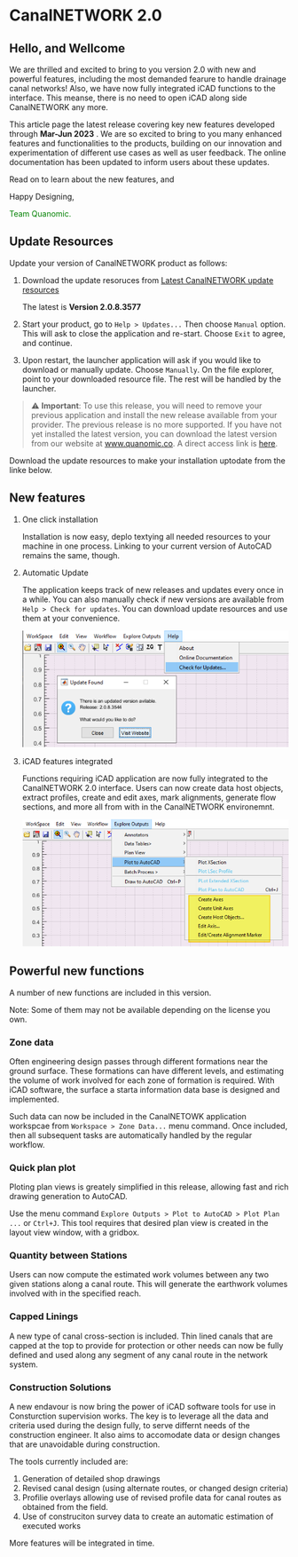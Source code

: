 # CanalNETWORK 2.0

## Hello, and Wellcome

We are thrilled and excited to bring to you version 2.0 with new and powerful features, including the most demanded fearure to handle drainage canal networks! Also, we have now fully integrated iCAD functions to the interface. This meanse, there is no need to open iCAD along side CanalNETWORK any more.

This article page the latest release covering key new features developed through  **Mar-Jun 2023** . We are so excited to bring to you many enhanced features and functionalities to the products, building on our innovation and experimentation of different use cases as well as user feedback. The online documentation has been updated to inform users about these updates.



Read on to learn about the new features, and 



Happy Designing,

<p style="color:green">Team Quanomic.</p>



## Update Resources

Update your version of CanalNETWORK product as follows:
1. Download the update resoruces from [Latest CanalNETWORK update resources](https://drive.google.com/uc?export=download&id=1Ov_tptZDHdrvIf7o1ogrlfpb_iWiBgvD)

    The latest is **Version 2.0.8.3577**

2. Start your product, go to `Help > Updates...` Then choose `Manual` option. This will ask to close the application and re-start. Choose `Exit` to agree, and continue.

3. Upon restart, the launcher application will ask if you would like to download or manually update. Choose `Manually`. On the file explorer, point to your downloaded resource file. The rest will be handled by the launcher.



> :warning: **Important**:
To use this release, you will need to remove your previous application and install the new release available from your provider. The previous release is no more supported.
If you have not yet installed the latest version, you can download the latest version from our website at www.quanomic.co. A direct access link is [here]().

Download the update resources to make your installation uptodate from the linke below.


## New features

1. One click installation 
   
   Installation is now easy, deplo textying all needed resources to your machine in one process. Linking to your current version of AutoCAD remains the same, though.

2. Automatic Update
   
   The application keeps track of new releases and updates every once in a while. You can also manually check if new versions are available from `Help > Check for updates`.  You can download update resources and use them at your convenience.
   
   ![sdf](Images/Image%205.png)

3. iCAD features integrated
   
   Functions requiring iCAD application are now fully integrated to the CanalNETWORK 2.0 interface. Users can now create data host objects, extract profiles, create and edit axes, mark alignments, generate flow sections, and more all from with in the CanalNETWORK environemnt.
   
   ![fig](Images/Image%204.png)

## Powerful new functions

A number of new functions are included in this version. 

Note: Some of them may not be available depending on the license you own. 

### Zone data
Often engineering design passes through different formations near the ground surface. These formations can have different levels, and estimating the volume of work involved for each zone of formation is required. With iCAD software, the surface a starta information data base is designed and implemented.

Such data can now be included in the CanalNETOWK application workspcae from `Workspace > Zone Data...` menu command. Once included, then all subsequent tasks are automatically handled by the regular workflow.



### Quick plan plot
Ploting plan views is greately simplified in this release, allowing fast and rich drawing generation to AutoCAD.

Use the menu command `Explore Outputs > Plot to AutoCAD > Plot Plan ...` or `Ctrl+J`. This tool requires that desired plan view is created in the layout view window, with a gridbox.

### Quantity between Stations
Users can now compute the estimated work volumes between any two given stations along a canal route. This will generate the earthwork volumes involved with in the specified reach.


### Capped Linings
A new type of canal cross-section is included. Thin lined canals that are capped at the top to provide for protection or other needs can now be fully defined and used along any segment of any canal route in the network system.

### Construction Solutions
A new endavour is now bring the power of iCAD software tools for use in Consturction supervision works. The key is to leverage all the data and criteria used during the design fully, to serve differnt needs of the construction engineer. It also aims to accomodate data or design changes that are unavoidable during construction.

The tools currently included are:

1. Generation of detailed shop drawings
1. Revised canal design (using alternate routes, or changed design criteria)
1. Profilie overlays allowing use of revised profile data for canal routes as obtained from the field.
1. Use of construciton survey data to create an automatic estimation of executed works

More features will be integrated in time.
